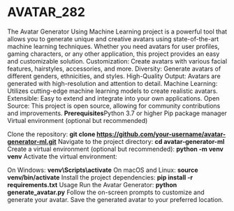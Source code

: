 # AVATAR_282
The Avatar Generator Using Machine Learning project is a powerful tool that allows you to generate unique and creative avatars using state-of-the-art machine learning techniques. Whether you need avatars for user profiles, gaming characters, or any other application, this project provides an easy and customizable solution.
Customization: Create avatars with various facial features, hairstyles, accessories, and more.
Diversity: Generate avatars of different genders, ethnicities, and styles.
High-Quality Output: Avatars are generated with high-resolution and attention to detail.
Machine Learning: Utilizes cutting-edge machine learning models to create realistic avatars.
Extensible: Easy to extend and integrate into your own applications.
Open Source: This project is open source, allowing for community contributions and improvements.
**Prerequisites**Python 3.7 or higher
Pip package manager
Virtual environment (optional but recommended)

Clone the repository:
**git clone https://github.com/your-username/avatar-generator-ml.git**
Navigate to the project directory:
**cd avatar-generator-ml**
Create a virtual environment (optional but recommended):
**python -m venv venv**
Activate the virtual environment:

On Windows:
**venv\Scripts\activate**
On macOS and Linux:
**source venv/bin/activate**
Install the project dependencies:
**pip install -r requirements.txt**
Usage
Run the Avatar Generator:
**python generate_avatar.py**
Follow the on-screen prompts to customize and generate your avatar.
Save the generated avatar to your preferred location.
